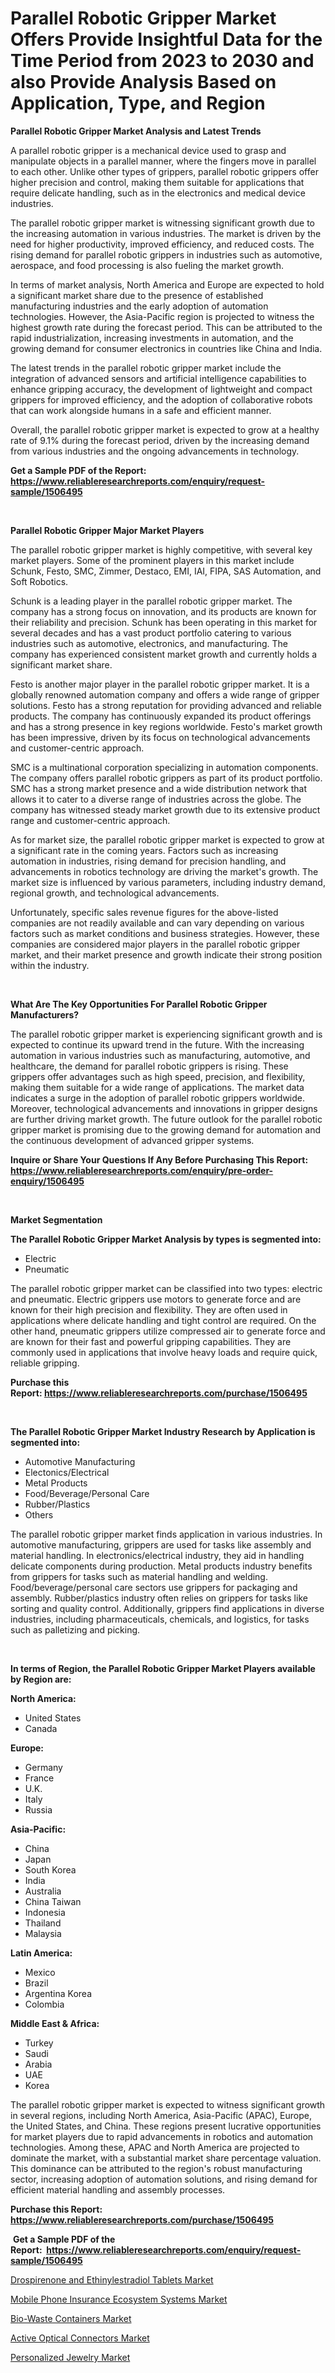 <p><h1>Parallel Robotic Gripper Market Offers Provide Insightful Data for the Time Period from 2023 to 2030 and also Provide Analysis Based on Application, Type, and Region</h1></p><p><strong>Parallel Robotic Gripper Market Analysis and Latest Trends</strong></p>
<p><p>A parallel robotic gripper is a mechanical device used to grasp and manipulate objects in a parallel manner, where the fingers move in parallel to each other. Unlike other types of grippers, parallel robotic grippers offer higher precision and control, making them suitable for applications that require delicate handling, such as in the electronics and medical device industries.</p><p>The parallel robotic gripper market is witnessing significant growth due to the increasing automation in various industries. The market is driven by the need for higher productivity, improved efficiency, and reduced costs. The rising demand for parallel robotic grippers in industries such as automotive, aerospace, and food processing is also fueling the market growth.</p><p>In terms of market analysis, North America and Europe are expected to hold a significant market share due to the presence of established manufacturing industries and the early adoption of automation technologies. However, the Asia-Pacific region is projected to witness the highest growth rate during the forecast period. This can be attributed to the rapid industrialization, increasing investments in automation, and the growing demand for consumer electronics in countries like China and India.</p><p>The latest trends in the parallel robotic gripper market include the integration of advanced sensors and artificial intelligence capabilities to enhance gripping accuracy, the development of lightweight and compact grippers for improved efficiency, and the adoption of collaborative robots that can work alongside humans in a safe and efficient manner.</p><p>Overall, the parallel robotic gripper market is expected to grow at a healthy rate of 9.1% during the forecast period, driven by the increasing demand from various industries and the ongoing advancements in technology.</p></p>
<p><strong>Get a Sample PDF of the Report:&nbsp; <a href="https://www.reliableresearchreports.com/enquiry/request-sample/1506495">https://www.reliableresearchreports.com/enquiry/request-sample/1506495</a></strong></p>
<p>&nbsp;</p>
<p><strong>Parallel Robotic Gripper Major Market Players</strong></p>
<p><p>The parallel robotic gripper market is highly competitive, with several key market players. Some of the prominent players in this market include Schunk, Festo, SMC, Zimmer, Destaco, EMI, IAI, FIPA, SAS Automation, and Soft Robotics.</p><p>Schunk is a leading player in the parallel robotic gripper market. The company has a strong focus on innovation, and its products are known for their reliability and precision. Schunk has been operating in this market for several decades and has a vast product portfolio catering to various industries such as automotive, electronics, and manufacturing. The company has experienced consistent market growth and currently holds a significant market share.</p><p>Festo is another major player in the parallel robotic gripper market. It is a globally renowned automation company and offers a wide range of gripper solutions. Festo has a strong reputation for providing advanced and reliable products. The company has continuously expanded its product offerings and has a strong presence in key regions worldwide. Festo's market growth has been impressive, driven by its focus on technological advancements and customer-centric approach.</p><p>SMC is a multinational corporation specializing in automation components. The company offers parallel robotic grippers as part of its product portfolio. SMC has a strong market presence and a wide distribution network that allows it to cater to a diverse range of industries across the globe. The company has witnessed steady market growth due to its extensive product range and customer-centric approach.</p><p>As for market size, the parallel robotic gripper market is expected to grow at a significant rate in the coming years. Factors such as increasing automation in industries, rising demand for precision handling, and advancements in robotics technology are driving the market's growth. The market size is influenced by various parameters, including industry demand, regional growth, and technological advancements.</p><p>Unfortunately, specific sales revenue figures for the above-listed companies are not readily available and can vary depending on various factors such as market conditions and business strategies. However, these companies are considered major players in the parallel robotic gripper market, and their market presence and growth indicate their strong position within the industry.</p></p>
<p>&nbsp;</p>
<p><strong>What Are The Key Opportunities For Parallel Robotic Gripper Manufacturers?</strong></p>
<p><p>The parallel robotic gripper market is experiencing significant growth and is expected to continue its upward trend in the future. With the increasing automation in various industries such as manufacturing, automotive, and healthcare, the demand for parallel robotic grippers is rising. These grippers offer advantages such as high speed, precision, and flexibility, making them suitable for a wide range of applications. The market data indicates a surge in the adoption of parallel robotic grippers worldwide. Moreover, technological advancements and innovations in gripper designs are further driving market growth. The future outlook for the parallel robotic gripper market is promising due to the growing demand for automation and the continuous development of advanced gripper systems.</p></p>
<p><strong>Inquire or Share Your Questions If Any Before Purchasing This Report: <a href="https://www.reliableresearchreports.com/enquiry/pre-order-enquiry/1506495">https://www.reliableresearchreports.com/enquiry/pre-order-enquiry/1506495</a></strong></p>
<p>&nbsp;</p>
<p><strong>Market Segmentation</strong></p>
<p><strong>The Parallel Robotic Gripper Market Analysis by types is segmented into:</strong></p>
<p><ul><li>Electric</li><li>Pneumatic</li></ul></p>
<p><p>The parallel robotic gripper market can be classified into two types: electric and pneumatic. Electric grippers use motors to generate force and are known for their high precision and flexibility. They are often used in applications where delicate handling and tight control are required. On the other hand, pneumatic grippers utilize compressed air to generate force and are known for their fast and powerful gripping capabilities. They are commonly used in applications that involve heavy loads and require quick, reliable gripping.</p></p>
<p><strong>Purchase this Report:&nbsp;<a href="https://www.reliableresearchreports.com/purchase/1506495">https://www.reliableresearchreports.com/purchase/1506495</a></strong></p>
<p>&nbsp;</p>
<p><strong>The Parallel Robotic Gripper Market Industry Research by Application is segmented into:</strong></p>
<p><ul><li>Automotive Manufacturing</li><li>Electonics/Electrical</li><li>Metal Products</li><li>Food/Beverage/Personal Care</li><li>Rubber/Plastics</li><li>Others</li></ul></p>
<p><p>The parallel robotic gripper market finds application in various industries. In automotive manufacturing, grippers are used for tasks like assembly and material handling. In electronics/electrical industry, they aid in handling delicate components during production. Metal products industry benefits from grippers for tasks such as material handling and welding. Food/beverage/personal care sectors use grippers for packaging and assembly. Rubber/plastics industry often relies on grippers for tasks like sorting and quality control. Additionally, grippers find applications in diverse industries, including pharmaceuticals, chemicals, and logistics, for tasks such as palletizing and picking.</p></p>
<p>&nbsp;</p>
<p><strong>In terms of Region, the Parallel Robotic Gripper Market Players available by Region are:</strong></p>
<p>
    <p> <strong> North America: </strong>
        <ul>
            <li>United States</li>
            <li>Canada</li>
        </ul>
        </p> 
    <p> <strong> Europe: </strong>
        <ul>
            <li>Germany</li>
            <li>France</li>
            <li>U.K.</li>
            <li>Italy</li>
            <li>Russia</li>
        </ul>
        </p> 
    <p> <strong> Asia-Pacific: </strong>
        <ul>
            <li>China</li>
            <li>Japan</li>
            <li>South Korea</li>
            <li>India</li>
            <li>Australia</li>
            <li>China Taiwan</li>
            <li>Indonesia</li>
            <li>Thailand</li>
            <li>Malaysia</li>
        </ul>
        </p> 
    <p> <strong> Latin America: </strong>
        <ul>
            <li>Mexico</li>
            <li>Brazil</li>
            <li>Argentina Korea</li>
            <li>Colombia</li>
        </ul>
        </p> 
    <p> <strong> Middle East & Africa: </strong>
        <ul>
            <li>Turkey</li>
            <li>Saudi</li>
            <li>Arabia</li>
            <li>UAE</li>
            <li>Korea</li>
        </ul>
    </p>
    </p>
<p><p>The parallel robotic gripper market is expected to witness significant growth in several regions, including North America, Asia-Pacific (APAC), Europe, the United States, and China. These regions present lucrative opportunities for market players due to rapid advancements in robotics and automation technologies. Among these, APAC and North America are projected to dominate the market, with a substantial market share percentage valuation. This dominance can be attributed to the region's robust manufacturing sector, increasing adoption of automation solutions, and rising demand for efficient material handling and assembly processes.</p></p>
<p><strong>Purchase this Report: <a href="https://www.reliableresearchreports.com/purchase/1506495">https://www.reliableresearchreports.com/purchase/1506495</a></strong></p>
<p>&nbsp;<strong>Get a Sample PDF of the Report:&nbsp;&nbsp;<a href="https://www.reliableresearchreports.com/enquiry/request-sample/1506495">https://www.reliableresearchreports.com/enquiry/request-sample/1506495</a></strong></p>
<p><strong></strong></p>
<p><p><a href="https://medium.com/@vergiekunze/drospirenone-and-ethinylestradiol-tablets-market-trends-and-market-analysis-forecasted-for-period-520bde957bca">Drospirenone and Ethinylestradiol Tablets Market</a></p><p><a href="https://www.linkedin.com/pulse/mobile-phone-insurance-ecosystem-systems-market-research/">Mobile Phone Insurance Ecosystem Systems Market</a></p><p><a href="https://www.linkedin.com/pulse/bio-waste-containers-market-size-share-global-analysis-report/">Bio-Waste Containers Market</a></p><p><a href="https://www.linkedin.com/pulse/active-optical-connectors-market-research-report-unlocks-analysis/">Active Optical Connectors Market</a></p><p><a href="https://medium.com/@daishawolff/personalized-jewelry-market-size-growth-forecast-2023-2030-d1a3ca4faade">Personalized Jewelry Market</a></p></p>
